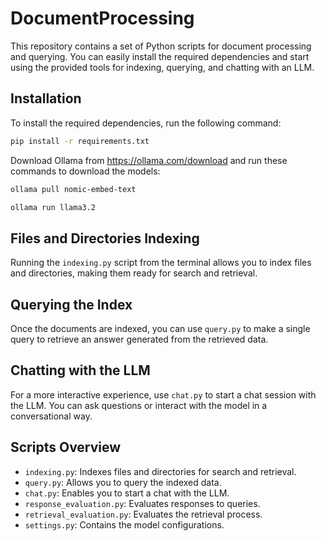 # DocumentProcessing

This repository contains a set of Python scripts for document processing and querying.
You can easily install the required dependencies and start using the provided tools for indexing, querying, and chatting with an LLM.

## Installation

To install the required dependencies, run the following command:

```bash
pip install -r requirements.txt
```

Download Ollama from https://ollama.com/download and run these commands to download the models:

```bash
ollama pull nomic-embed-text
```

```bash
ollama run llama3.2
```

## Files and Directories Indexing

Running the `indexing.py` script from the terminal allows you to index files and directories, making them ready for search and retrieval.

## Querying the Index

Once the documents are indexed, you can use `query.py` to make a single query to retrieve an answer generated from the retrieved data.

## Chatting with the LLM

For a more interactive experience, use `chat.py` to start a chat session with the LLM. You can ask questions or interact with the model in a conversational way.

## Scripts Overview

- `indexing.py`: Indexes files and directories for search and retrieval.
- `query.py`: Allows you to query the indexed data.
- `chat.py`: Enables you to start a chat with the LLM.
- `response_evaluation.py`: Evaluates responses to queries.
- `retrieval_evaluation.py`: Evaluates the retrieval process.
- `settings.py`: Contains the model configurations.